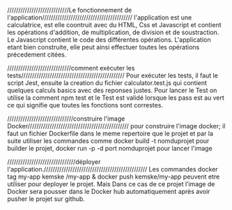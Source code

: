 ////////////////////////////Le fonctionnement de l'application/////////////////////////////////////////
l'application est une calculatrice, est elle coontruit avec du HTML, Css et Javascript et contient les opérations d'addition,  de multiplication, de division et de soustraction. Le Javascript contient le code des différentes opérations. L'application etant bien construite, elle peut ainsi effectuer toutes les opérations précedement citées.

/////////////////////////////comment exécuter les tests///////////////////////////////////////////////
Pour exécuter les tests, il faut le script Jest, ensuite la creation du fichier calculator.test.js qui contient quelques calculs basics avec des reponses justes. Pour lancer le Test on utilise la comment npm test et le Test est validé lorsque les pass est au vert  ce qui signifie que  toutes les fonctions sont correstes.

//////////////////////////////construire l'image Docker//////////////////////////////////////////////
pour construire l'image docker; il faut un fichier Dockerfile dans le meme repertoire que le projet et par la suite utiliser les commandes comme docker build -t nomduprojet pour builder le projet,  docker run -p -d port nomduprojet pour lancer l'image


///////////////////////////////déployer l'application. ///////////////////////////////////////////////
Les commandes docker tag my-app kemske /my-app & docker push  kemske/my-app peuvent etre utiliser pour deployer le projet.
Mais Dans ce cas de ce projet l’image de Docker sera pousser dans le Docker hub automatiquement après avoir pusher le projet sur github.

 
